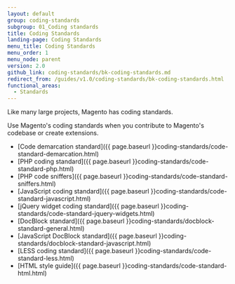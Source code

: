 ```yaml
---
layout: default
group: coding-standards
subgroup: 01_Coding standards
title: Coding Standards
landing-page: Coding Standards
menu_title: Coding Standards
menu_order: 1
menu_node: parent
version: 2.0
github_link: coding-standards/bk-coding-standards.md
redirect_from: /guides/v1.0/coding-standards/bk-coding-standards.html
functional_areas:
  - Standards
---
```

<!-- This topic is referred to from Magento 2 code! Don't change the {% glossarytooltip a05c59d3-77b9-47d0-92a1-2cbffe3f8622 %}URL{% endglossarytooltip %} without informing engineering! -->
<!-- Referring file: contributing.md owned by core -->


Like many large projects, Magento has coding standards. 

Use Magento's coding standards when you contribute to Magento's codebase or create extensions.

- [Code demarcation standard]({{ page.baseurl }}coding-standards/code-standard-demarcation.html)
- [PHP coding standard]({{ page.baseurl }}coding-standards/code-standard-php.html)
- [PHP code sniffers]({{ page.baseurl }}coding-standards/code-standard-sniffers.html)
- [JavaScript coding standard]({{ page.baseurl }}coding-standards/code-standard-javascript.html)
- [jQuery widget coding standard]({{ page.baseurl }}coding-standards/code-standard-jquery-widgets.html)
- [DocBlock standard]({{ page.baseurl }}coding-standards/docblock-standard-general.html)
- [JavaScript DocBlock standard]({{ page.baseurl }}coding-standards/docblock-standard-javascript.html)
- [LESS coding standard]({{ page.baseurl }}coding-standards/code-standard-less.html)
- [HTML style guide]({{ page.baseurl }}coding-standards/code-standard-html.html)

